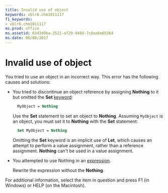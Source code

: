 ```yaml
---
title: Invalid use of object
keywords: vblr6.chm1011117
f1_keywords:
- vblr6.chm1011117
ms.prod: office
ms.assetid: 63d3d9ba-3521-af29-9484-7c8aa6e65364
ms.date: 06/08/2017
---
```



# Invalid use of object

You tried to use an object in an incorrect way. This error has the following causes and solutions:

- You tried to discontinue an object reference by assigning **Nothing** to it but omitted the **Set** [keyword](../../Glossary/vbe-glossary.md#keyword):
    
  ```vb
    MyObject = Nothing 
  ```

  Use the **Set** statement to set an object to **Nothing**. Assuming `MyObject` is an object, you must set it to **Nothing** with the **Set** statement:
    
  ```vb
    Set MyObject = Nothing 
  ```

  Omitting the **Set** keyword is an implicit use of **Let**, which causes an attempt to perform a value assignment, rather than a reference assignment. **Nothing** can't be used in a value assignment.
    
- You attempted to use Nothing in an [expression](../../Glossary/vbe-glossary.md#expression).
    
  Rewrite the expression without the **Nothing**.
    

For additional information, select the item in question and press F1 (in Windows) or HELP (on the Macintosh).


